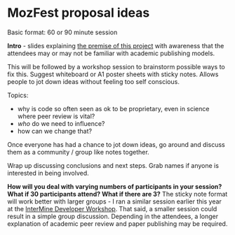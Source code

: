 # MozFest proposal ideas

Basic format: 60 or 90 minute session

**Intro** - slides explaining [the premise of this project](readme.md) with awareness that the attendees may or may not be familiar with academic publishing models.

This will be followed by a workshop session to brainstorm possible ways to fix this. Suggest whiteboard or A1 poster sheets with sticky notes. Allows people to jot down ideas without feeling too self conscious.

Topics:

- why is code so often seen as ok to be proprietary, even in science where peer review is vital?
- *who* do we need to influence?
- how can we change that?

Once everyone has had a chance to jot down ideas, go around and discuss them as a community / group like notes together.

Wrap up discussing conclusions and next steps. Grab names if anyone is interested in being involved.

**How will you deal with varying numbers of participants in your session? What if 30 participants attend? What if there are 3?**
The sticky note format will work better with larger groups - I ran a similar session earlier this year at the [InterMine Developer Workshop](https://twitter.com/intermineorg/status/847886272844546048). That said, a smaller session could result in a simple group discussion. Depending in the attendees, a longer explanation of academic peer review and paper publishing may be required.  
